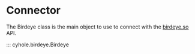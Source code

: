 # Connector

The Birdeye class is the main object to use to connect with the [birdeye.so](https://birdeye.so/) API.

::: cyhole.birdeye.Birdeye